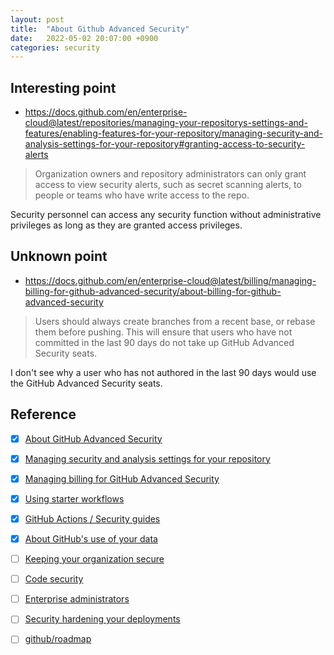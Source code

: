```yaml
---
layout: post
title:  "About Github Advanced Security"
date:   2022-05-02 20:07:00 +0900
categories: security
---
```


## Interesting point
- https://docs.github.com/en/enterprise-cloud@latest/repositories/managing-your-repositorys-settings-and-features/enabling-features-for-your-repository/managing-security-and-analysis-settings-for-your-repository#granting-access-to-security-alerts

> Organization owners and repository administrators can only grant access to view security alerts, such as secret scanning alerts, to people or teams who have write access to the repo.

Security personnel can access any security function without administrative privileges as long as they are granted access privileges.

## Unknown point
- https://docs.github.com/en/enterprise-cloud@latest/billing/managing-billing-for-github-advanced-security/about-billing-for-github-advanced-security

> Users should always create branches from a recent base, or rebase them before pushing. This will ensure that users who have not committed in the last 90 days do not take up GitHub Advanced Security seats.

I don't see why a user who has not authored in the last 90 days would use the GitHub Advanced Security seats.

## Reference
- [x] [About GitHub Advanced Security](https://docs.github.com/en/enterprise-cloud@latest/get-started/learning-about-github/about-github-advanced-security)

- [x] [Managing security and analysis settings for your repository](https://docs.github.com/en/enterprise-cloud@latest/repositories/managing-your-repositorys-settings-and-features/enabling-features-for-your-repository/managing-security-and-analysis-settings-for-your-repository)

- [x] [Managing billing for GitHub Advanced Security](https://docs.github.com/en/enterprise-cloud@latest/billing/managing-billing-for-github-advanced-security)

- [x] [Using starter workflows](https://docs.github.com/en/enterprise-cloud@latest/actions/using-workflows/using-starter-workflows)

- [x] [GitHub Actions / Security guides](https://docs.github.com/en/actions/security-guides)

- [x] [About GitHub's use of your data](https://docs.github.com/en/enterprise-cloud@latest/get-started/privacy-on-github/about-githubs-use-of-your-data)

- [ ] [Keeping your organization secure](https://docs.github.com/en/enterprise-cloud@latest/organizations/keeping-your-organization-secure)

- [ ] [Code security](https://docs.github.com/en/enterprise-cloud@latest/code-security)

- [ ] [Enterprise administrators](https://docs.github.com/en/enterprise-cloud@latest/admin)

- [ ] [Security hardening your deployments](https://docs.github.com/en/actions/deployment/security-hardening-your-deployments)

- [ ] [github/roadmap](https://github.com/github/roadmap/issues?q=is%3Aissue+is%3Aopen+label%3A%22github+advanced+security%22)
